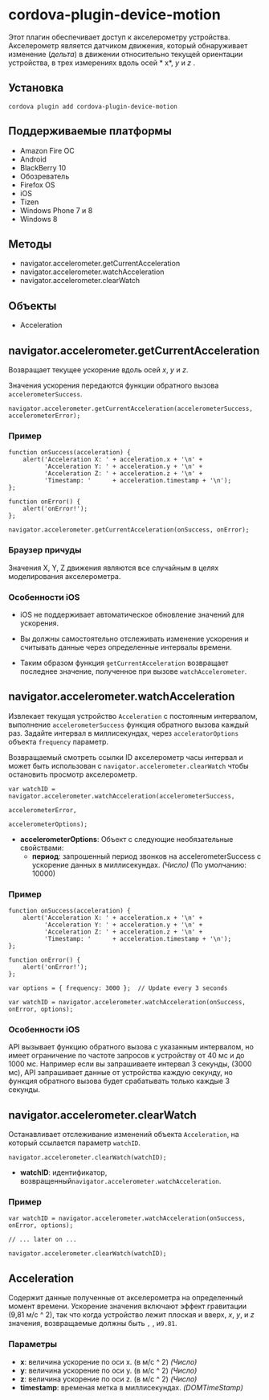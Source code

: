 <!---
    Licensed to the Apache Software Foundation (ASF) under one
    or more contributor license agreements.  See the NOTICE file
    distributed with this work for additional information
    regarding copyright ownership.  The ASF licenses this file
    to you under the Apache License, Version 2.0 (the
    "License"); you may not use this file except in compliance
    with the License.  You may obtain a copy of the License at

      http://www.apache.org/licenses/LICENSE-2.0

    Unless required by applicable law or agreed to in writing,
    software distributed under the License is distributed on an
    "AS IS" BASIS, WITHOUT WARRANTIES OR CONDITIONS OF ANY
    KIND, either express or implied.  See the License for the
    specific language governing permissions and limitations
    under the License.
-->

# cordova-plugin-device-motion

Этот плагин обеспечивает доступ к акселерометру устройства. Акселерометр является датчиком движения, который
обнаруживает изменение (*дельта*) в движении относительно текущей ориентации устройства, в трех измерениях вдоль осей *
x*, *y* и *z* .

## Установка

    cordova plugin add cordova-plugin-device-motion

## Поддерживаемые платформы

* Amazon Fire ОС
* Android
* BlackBerry 10
* Обозреватель
* Firefox OS
* iOS
* Tizen
* Windows Phone 7 и 8
* Windows 8

## Методы

* navigator.accelerometer.getCurrentAcceleration
* navigator.accelerometer.watchAcceleration
* navigator.accelerometer.clearWatch

## Объекты

* Acceleration

## navigator.accelerometer.getCurrentAcceleration

Возвращает текущее ускорение вдоль осей *x*, *y* и *z*.

Значения ускорения передаются функции обратного вызова `accelerometerSuccess`.

    navigator.accelerometer.getCurrentAcceleration(accelerometerSuccess, accelerometerError);

### Пример

    function onSuccess(acceleration) {
        alert('Acceleration X: ' + acceleration.x + '\n' +
              'Acceleration Y: ' + acceleration.y + '\n' +
              'Acceleration Z: ' + acceleration.z + '\n' +
              'Timestamp: '      + acceleration.timestamp + '\n');
    };
    
    function onError() {
        alert('onError!');
    };
    
    navigator.accelerometer.getCurrentAcceleration(onSuccess, onError);

### Браузер причуды

Значения X, Y, Z движения являются все случайным в целях моделирования акселерометра.

### Особенности iOS

* iOS не поддерживает автоматическое обновление значений для ускорения.

* Вы должны самостоятельно отслеживать изменение ускорения и считывать данные через определенные интервалы времени.

* Таким образом функция `getCurrentAcceleration` возвращает последнее значение, полученное при
  вызове `watchAccelerometer`.

## navigator.accelerometer.watchAcceleration

Извлекает текущая устройство `Acceleration` с постоянным интервалом, выполнение `accelerometerSuccess` функция обратного
вызова каждый раз. Задайте интервал в миллисекундах, через `acceleratorOptions` объекта `frequency` параметр.

Возвращаемый смотреть ссылки ID акселерометр часы интервал и может быть использован
с `navigator.accelerometer.clearWatch` чтобы остановить просмотр акселерометр.

    var watchID = navigator.accelerometer.watchAcceleration(accelerometerSuccess,
                                                           accelerometerError,
                                                           accelerometerOptions);

* **accelerometerOptions**: Объект с следующие необязательные свойствами:
    * **период**: запрошенный период звонков на accelerometerSuccess с ускорение данных в миллисекундах. *(Число)* (По
      умолчанию: 10000)

### Пример

    function onSuccess(acceleration) {
        alert('Acceleration X: ' + acceleration.x + '\n' +
              'Acceleration Y: ' + acceleration.y + '\n' +
              'Acceleration Z: ' + acceleration.z + '\n' +
              'Timestamp: '      + acceleration.timestamp + '\n');
    };
    
    function onError() {
        alert('onError!');
    };
    
    var options = { frequency: 3000 };  // Update every 3 seconds
    
    var watchID = navigator.accelerometer.watchAcceleration(onSuccess, onError, options);

### Особенности iOS

API вызывает функцию обратного вызова с указанным интервалом, но имеет ограничение по частоте запросов к устройству от
40 мс и до 1000 мс. Например если вы запрашиваете интервал 3 секунды, (3000 мс), API запрашивает данные от устройства
каждую секунду, но функция обратного вызова будет срабатывать только каждые 3 секунды.

## navigator.accelerometer.clearWatch

Останавливает отслеживание изменений объекта `Acceleration`, на который ссылается параметр `watchID`.

    navigator.accelerometer.clearWatch(watchID);

* **watchID**: идентификатор, возвращенный`navigator.accelerometer.watchAcceleration`.

### Пример

    var watchID = navigator.accelerometer.watchAcceleration(onSuccess, onError, options);
    
    // ... later on ...
    
    navigator.accelerometer.clearWatch(watchID);

## Acceleration

Содержит данные полученные от акселерометра на определенный момент времени. Ускорение значения включают эффект
гравитации (9,81 м/с ^ 2), так что когда устройство лежит плоская и вверх, *x*, *y*, и *z* значения, возвращаемые должны
быть `` , `` , и`9.81`.

### Параметры

* **x**: величина ускорение по оси x. (в м/с ^ 2) *(Число)*
* **y**: величина ускорение по оси y. (в м/с ^ 2) *(Число)*
* **z**: величина ускорение по оси z. (в м/с ^ 2) *(Число)*
* **timestamp**: временая метка в миллисекундах. *(DOMTimeStamp)*
